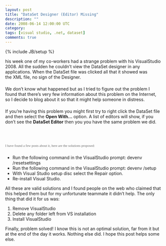 ```yaml
---
layout: post
title: "DataSet Designer (Editor) Missing"
description: ""
date: 2008-06-14 12:00:00 UTC
category: 
tags: [visual studio, .net, dataset]
comments: true
---
```

{% include JB/setup %}

<div id="post">
<p><span class="Apple-style-span" style="border-collapse: separate; color: rgb(102, 102, 102); font-family: Verdana; font-size: 11px; font-style: normal; font-variant: normal; font-weight: normal; letter-spacing: normal; line-height: 18px; orphans: 2; text-align: left; text-indent: 0px; text-transform: none; white-space: normal; widows: 2; word-spacing: 0px;">
<p style="margin: 0px 0px 1.5em; padding: 0px; font-weight: normal;">his week one of my co-workers had a strange problem with his VisualStudio 2008. All the sudden he couldn&rsquo;t view the DataSet designer in any applications. When the DataSet file was clicked all that it showed was the<span class="Apple-converted-space">&nbsp;</span><span class="caps">XML</span><span class="Apple-converted-space">&nbsp;</span>file, no sign of the Designer.</p>
<p style="margin: 0px 0px 1.5em; padding: 0px; font-weight: normal;">We don&rsquo;t know what happened but as I tried to figure out the problem I found that there&rsquo;s very few information about this problem on the Internet, so I decide to blog about it so that it might help someone in distress.</p>
<p style="margin: 0px 0px 1.5em; padding: 0px; font-weight: normal;">If you&rsquo;re having this problem you might first try to right click the DataSet file and then select the<span class="Apple-converted-space">&nbsp;</span><b>Open With&hellip;</b><span class="Apple-converted-space">&nbsp;</span>option. A list of editors will show, if you don&rsquo;t see the<span class="Apple-converted-space">&nbsp;</span><b>DataSet Editor</b><span class="Apple-converted-space">&nbsp;</span>then you you have the same problem we did.</p>
<p style="margin: 0px 0px 1.5em; padding: 0px; font-weight: normal;">&nbsp;<img src="http://www.gbogea.com/upload/dataseteditor.jpg" alt="" /></p>
<p style="margin: 0px 0px 1.5em; padding: 0px; font-weight: normal;"><span style="border-collapse: separate; color: rgb(102, 102, 102); font-family: Verdana; font-size: 11px; font-style: normal; font-variant: normal; font-weight: normal; letter-spacing: normal; line-height: 18px; orphans: 2; text-align: left; text-indent: 0px; text-transform: none; white-space: normal; widows: 2; word-spacing: 0px;" class="Apple-style-span">I have found a few posts about it, here are the solutions proposed:
<ul>
    <li>Run the following command in the VisualStudio prompt: devenv /resetsettings</li>
    <li>Run the following command in the VisualStudio prompt: devenv /setup</li>
    <li>With Visual Studio setup disc select the Repair option.</li>
    <li>Re-install Visual Studio.</li>
</ul>
All these are valid solutions and I found people on the web who claimed that this helped them but for my unfortunate teammate it didn&rsquo;t help. The only thing that did it for us was:
<ol>
    <li>Remove VisualStudio</li>
    <li>Delete any folder left from VS installation</li>
    <li>Install VisualStudio</li>
</ol>
<p style="margin: 0px 0px 1.5em; padding: 0px; font-weight: normal;">Finally, problem solved! I know this is not an optimal solution, far from it but at the end of the day it works. Nothing else did. I hope this post helps some else.</p>
</span></p>
</span></p>
</div>